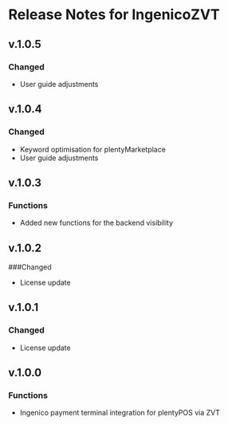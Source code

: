 # Release Notes for IngenicoZVT

## v.1.0.5
### Changed
- User guide adjustments

## v.1.0.4
### Changed
- Keyword optimisation for plentyMarketplace
- User guide adjustments

## v.1.0.3
### Functions
- Added new functions for the backend visibility

## v.1.0.2
###Changed
- License update

## v.1.0.1
### Changed
- License update

## v.1.0.0
### Functions
- Ingenico payment terminal integration for plentyPOS via ZVT 
